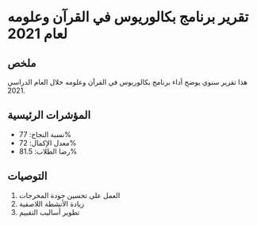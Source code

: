 # تقرير برنامج بكالوريوس في القرآن وعلومه لعام 2021

## ملخص

هذا تقرير سنوي يوضح أداء برنامج بكالوريوس في القرآن وعلومه خلال العام الدراسي 2021.

## المؤشرات الرئيسية

- نسبة النجاح: 77%
- معدل الإكمال: 72%
- رضا الطلاب: 81.5%

## التوصيات

1. العمل على تحسين جودة المخرجات
2. زيادة الأنشطة اللاصفية
3. تطوير أساليب التقييم
